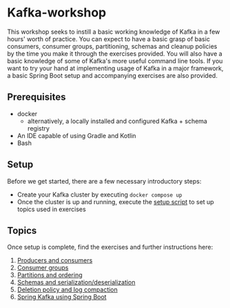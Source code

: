 # Kafka-workshop

This workshop seeks to instill a basic working knowledge of Kafka in a few hours' worth of practice. You can expect
to have a basic grasp of basic consumers, consumer groups, partitioning, schemas and cleanup policies by the time you
make it through the exercises provided. You will also have a basic knowledge of some of Kafka's more useful command line tools.
If you want to try your hand at implementing usage of Kafka in a major framework, a basic Spring Boot setup and accompanying exercises are also provided.

## Prerequisites
* docker
  * alternatively, a locally installed and configured Kafka + schema registry
* An IDE capable of using Gradle and Kotlin
* Bash

## Setup
Before we get started, there are a few necessary introductory steps:
* Create your Kafka cluster by executing `docker compose up`
* Once the cluster is up and running, execute the [setup script](exercise_setup/create_topics.sh) to set up topics used in exercises

## Topics
Once setup is complete, find the exercises and further instructions here:
1. [Producers and consumers](exercises/1_producers_and_consumers.md)
2. [Consumer groups](exercises/2_kafka-consumer-groups.md)
3. [Partitions and ordering](exercises/3_partitions_and_ordering.md)
4. [Schemas and serialization/deserialization](exercises/4_schemas_and_serdes.md)
5. [Deletion policy and log compaction](exercises/5_deletion_policy.md)
6. [Spring Kafka using Spring Boot](exercises/6_spring_boot.md)

